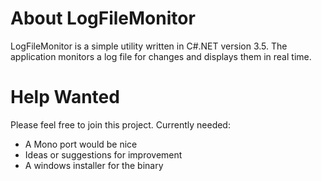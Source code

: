 # About LogFileMonitor #

LogFileMonitor is a simple utility written in C#.NET version 3.5.  The application monitors a log file for changes and displays them in real time.

# Help Wanted #

Please feel free to join this project.  Currently needed:

  * A Mono port would be nice
  * Ideas or suggestions for improvement
  * A windows installer for the binary